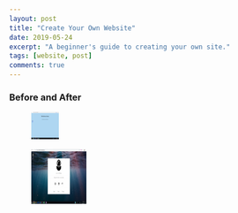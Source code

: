 ```yaml
---
layout: post
title: "Create Your Own Website"
date: 2019-05-24
excerpt: "A beginner's guide to creating your own site."
tags: [website, post]
comments: true
---
```


### Before and After

<figure>
  <a href="/assets/img/beforeweb2.png"><img src="/assets/img/beforeweb2.png" width="50" height="50"></a>
</figure>

<figure>
  <a href="/assets/img/afterweb.png"><img src="/assets/img/afterweb.png" width="100" height="100"></a>
</figure>
